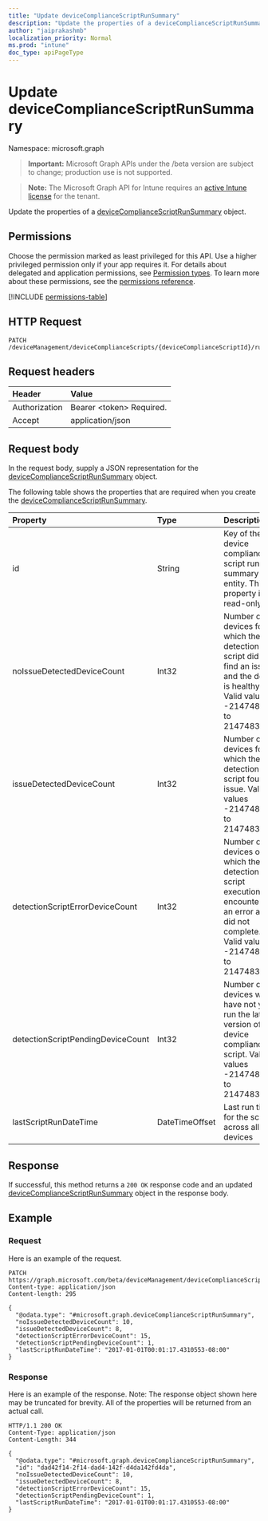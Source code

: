```yaml
---
title: "Update deviceComplianceScriptRunSummary"
description: "Update the properties of a deviceComplianceScriptRunSummary object."
author: "jaiprakashmb"
localization_priority: Normal
ms.prod: "intune"
doc_type: apiPageType
---
```


# Update deviceComplianceScriptRunSummary

Namespace: microsoft.graph

> **Important:** Microsoft Graph APIs under the /beta version are subject to change; production use is not supported.

> **Note:** The Microsoft Graph API for Intune requires an [active Intune license](https://go.microsoft.com/fwlink/?linkid=839381) for the tenant.

Update the properties of a [deviceComplianceScriptRunSummary](../resources/intune-devices-devicecompliancescriptrunsummary.md) object.

## Permissions
Choose the permission marked as least privileged for this API. Use a higher privileged permission only if your app requires it. For details about delegated and application permissions, see [Permission types](/graph/permissions-overview#permission-types). To learn more about these permissions, see the [permissions reference](/graph/permissions-reference).

<!-- { "blockType": "permissions", "name": "intune_devices_devicecompliancescriptrunsummary_update" } -->
[!INCLUDE [permissions-table](../includes/permissions/intune-devices-devicecompliancescriptrunsummary-update-permissions.md)]

## HTTP Request
<!-- {
  "blockType": "ignored"
}
-->
``` http
PATCH /deviceManagement/deviceComplianceScripts/{deviceComplianceScriptId}/runSummary
```

## Request headers
|Header|Value|
|:---|:---|
|Authorization|Bearer &lt;token&gt; Required.|
|Accept|application/json|

## Request body
In the request body, supply a JSON representation for the [deviceComplianceScriptRunSummary](../resources/intune-devices-devicecompliancescriptrunsummary.md) object.

The following table shows the properties that are required when you create the [deviceComplianceScriptRunSummary](../resources/intune-devices-devicecompliancescriptrunsummary.md).

|Property|Type|Description|
|:---|:---|:---|
|id|String|Key of the device compliance script run summary entity. This property is read-only.|
|noIssueDetectedDeviceCount|Int32|Number of devices for which the detection script did not find an issue and the device is healthy. Valid values -2147483648 to 2147483647|
|issueDetectedDeviceCount|Int32|Number of devices for which the detection script found an issue. Valid values -2147483648 to 2147483647|
|detectionScriptErrorDeviceCount|Int32|Number of devices on which the detection script execution encountered an error and did not complete. Valid values -2147483648 to 2147483647|
|detectionScriptPendingDeviceCount|Int32|Number of devices which have not yet run the latest version of the device compliance script. Valid values -2147483648 to 2147483647|
|lastScriptRunDateTime|DateTimeOffset|Last run time for the script across all devices|



## Response
If successful, this method returns a `200 OK` response code and an updated [deviceComplianceScriptRunSummary](../resources/intune-devices-devicecompliancescriptrunsummary.md) object in the response body.

## Example

### Request
Here is an example of the request.
``` http
PATCH https://graph.microsoft.com/beta/deviceManagement/deviceComplianceScripts/{deviceComplianceScriptId}/runSummary
Content-type: application/json
Content-length: 295

{
  "@odata.type": "#microsoft.graph.deviceComplianceScriptRunSummary",
  "noIssueDetectedDeviceCount": 10,
  "issueDetectedDeviceCount": 8,
  "detectionScriptErrorDeviceCount": 15,
  "detectionScriptPendingDeviceCount": 1,
  "lastScriptRunDateTime": "2017-01-01T00:01:17.4310553-08:00"
}
```

### Response
Here is an example of the response. Note: The response object shown here may be truncated for brevity. All of the properties will be returned from an actual call.
``` http
HTTP/1.1 200 OK
Content-Type: application/json
Content-Length: 344

{
  "@odata.type": "#microsoft.graph.deviceComplianceScriptRunSummary",
  "id": "dad42f14-2f14-dad4-142f-d4da142fd4da",
  "noIssueDetectedDeviceCount": 10,
  "issueDetectedDeviceCount": 8,
  "detectionScriptErrorDeviceCount": 15,
  "detectionScriptPendingDeviceCount": 1,
  "lastScriptRunDateTime": "2017-01-01T00:01:17.4310553-08:00"
}
```
